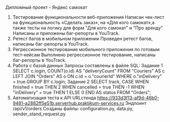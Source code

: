 Дипломный проект - Яндекс самокат 
1. Тестирование функциональности веб-приложения
Написан чек-лист на функциональность «Сделать заказ», 
на «Для кого самокат»,а также тесты на логику для форм "Для кого самокат" и "Про аренду"
Написаны и приложены баг-репорты в YouTrack.
2. Ретест багов в мобильном приложении
Проведен ретест багов, написаны баг-репорты в YouTrack.
3. Регрессионное тестирование мобильного приложения по готовым тест-кейсам
Выполнено регрессионное тестирование, написаны баг-репорты в YouTrack.
4. Работа с базой данных
Запросы составлены в файле SQL:
Задание 1
      SELECT c.login, COUNT(o.id) AS "deliveryCount" 
      FROM "Couriers" AS c 
      LEFT JOIN "Orders" AS o ON c.id = o."courierId" 
      WHERE o."inDelivery" = true 
      GROUP BY c.login;
Задание 2
       SELECT track, CASE 
        WHEN finished = true THEN 2 
        WHEN cancelled = true THEN -1 
        WHEN "inDelivery" = true THEN 1 
        ELSE 0 END AS status 
        FROM "Orders";
5. Автоматизация теста к API
URLстенда  https://933d3f13-af9d-46b0-9481-a2882ff5e51b.serverhub.praktikum-services.ru
Эндпоинт /api/v1/orders
Созданы файлы: configuration.py, data.py, sender_stand_request.py
